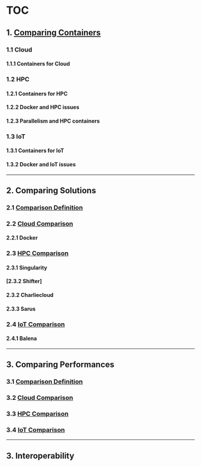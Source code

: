 # TOC

## 1. [Comparing Containers](1_Comparing_Containers.md)

### 1.1 Cloud
#### 1.1.1 Containers for Cloud

### 1.2 HPC
#### 1.2.1 Containers for HPC
#### 1.2.2 Docker and HPC issues
#### 1.2.3 Parallelism and HPC containers

### 1.3 IoT
#### 1.3.1 Containers for IoT
#### 1.3.2 Docker and IoT issues

---

## 2. Comparing Solutions

### 2.1 [Comparison Definition](2.1_Comparison_Definition.md)
### 2.2 [Cloud Comparison](2.2_Comparing_Solutions_Cloud.md)
#### 2.2.1 Docker

### 2.3 [HPC Comparison](2.3_Comparing_Solutions_HPC.md)
#### 2.3.1 Singularity
#### [2.3.2 Shifter]
#### 2.3.2 Charliecloud
#### 2.3.3 Sarus

### 2.4 [IoT Comparison](2.4_Comparing_Solutions_IoT.md)
#### 2.4.1 Balena

----

## 3. Comparing Performances

### 3.1 [Comparison Definition](3.1_Comparison_Definition.md)
### 3.2 [Cloud Comparison](3.2_Comparing_Performances_Cloud.md)
### 3.3 [HPC Comparison](3.3_Comparing_Performances_HPC.md)
### 3.4 [IoT Comparison](3.4_Comparing_Solution_IoT.md)

----

## 3. Interoperability
